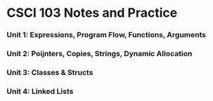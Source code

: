 # CSCI 103 Notes and Practice

### Unit 1: Expressions, Program Flow, Functions, Arguments
### Unit 2: Poijnters, Copies, Strings, Dynamic Allocation
### Unit 3: Classes & Structs
### Unit 4: Linked Lists

